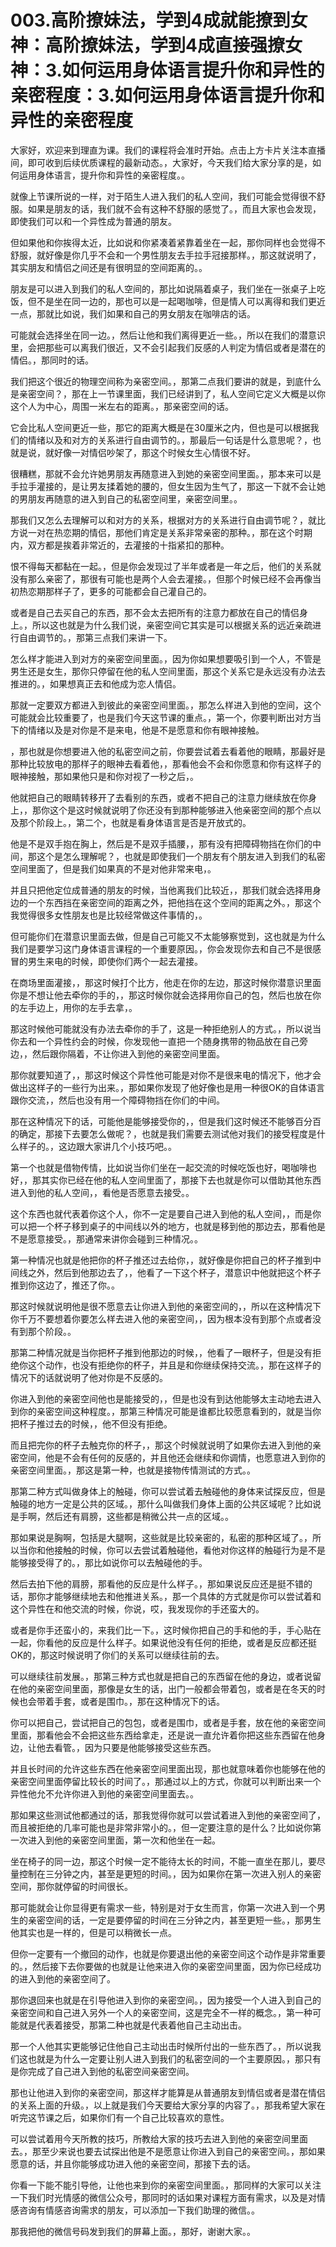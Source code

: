 # 003.高阶撩妹法，学到4成就能撩到女神：高阶撩妹法，学到4成直接强撩女神：3.如何运用身体语言提升你和异性的亲密程度：3.如何运用身体语言提升你和异性的亲密程度

大家好，欢迎来到理直为课。我们的课程将会准时开始。点击上方卡片关注本直播间，即可收到后续优质课程的最新动态。，大家好，今天我们给大家分享的是，如何运用身体语言，提升你和异性的亲密程度。。

就像上节课所说的一样，对于陌生人进入我们的私人空间，我们可能会觉得很不舒服。如果是朋友的话，我们就不会有这种不舒服的感觉了。，而且大家也会发现，即使我们可以和一个异性成为普通的朋友。

但如果他和你挨得太近，比如说和你紧凑着紧靠着坐在一起，那你同样也会觉得不舒服，就好像是你几乎不会和一个男性朋友去手拉手冠接那样。，那这就说明了，其实朋友和情侣之间还是有很明显的空间距离的。。

朋友是可以进入到我们的私人空间的，那比如说隔着桌子，我们坐在一张桌子上吃饭，但不是坐在同一边的，那也可以是一起喝咖啡，但是情人可以离得和我们更近一点，那就比如说，我们如果和自己的男女朋友在咖啡店的话。

可能就会选择坐在同一边。，然后让他和我们离得更近一些。，所以在我们的潜意识里，会把那些可以离我们很近，又不会引起我们反感的人判定为情侣或者是潜在的情侣。，那同时的话。

我们把这个很近的物理空间称为亲密空间。，那第二点我们要讲的就是，到底什么是亲密空间？，那在上一节课里面，我们已经讲到了，私人空间它定义大概是以你这个人为中心，周围一米左右的距离。，那亲密空间的话。

它会比私人空间更近一些，那它的距离大概是在30厘米之内，但也是可以根据我们的情绪以及和对方的关系进行自由调节的。，那最后一句话是什么意思呢？，也就是说，就好像一对情侣吵架了，那这个时候女生心情很不好。

很糟糕，那就不会允许她男朋友再随意进入到她的亲密空间里面。，那本来可以是手拉手灌接的，是让男友揉着她的腰的，但女生因为生气了，那这一下就不会让她的男朋友再随意的进入到自己的私密空间里，亲密空间里。。

那我们又怎么去理解可以和对方的关系，根据对方的关系进行自由调节呢？，就比方说一对在热恋期的情侣，那他们肯定是关系非常亲密的那种。，那在这个时期内，双方都是挨着非常近的，去灌接的十指紧扣的那种。

恨不得每天都黏在一起。，但是你会发现过了半年或者是一年之后，他们的关系就没有那么亲密了，那很有可能也是两个人会去灌接。，但那个时候已经不会再像当初热恋期那样子了，更多的可能都会自己灌自己的。

或者是自己去买自己的东西，那不会太去把所有的注意力都放在自己的情侣身上。，所以这也就是为什么我们说，亲密空间它其实是可以根据关系的远近亲疏进行自由调节的。，那第三点我们来讲一下。

怎么样才能进入到对方的亲密空间里面。，因为你如果想要吸引到一个人，不管是男生还是女生，那你只停留在他的私人空间里面，那这个关系它是永远没有办法去推进的。，如果想真正去和他成为恋人情侣。

那就一定要双方都进入到彼此的亲密空间里面。，那怎么样进入到他的空间，这个可能就会比较重要了，也是我们今天这节课的重点。，第一个，你要判断出对方当下的情绪以及是对你是不是来电，他是不是愿意和你有眼神接触。

，那也就是你想要进入他的私密空间之前，你要尝试着去看着他的眼睛，那最好是那种比较放电的那样子的眼神去看着他，，那看他会不会和你愿意和你有这样子的眼神接触，那如果他只是和你对视了一秒之后，。

他就把自己的眼睛转移开了去看别的东西，或者不把自己的注意力继续放在你身上，，那你这个是这时候就说明了你还没有到那种能够进入他亲密空间的那个点以及那个阶段上。，第二个，也就是看身体语言是否是开放式的。

他是不是双手抱在胸上，然后是不是双手插腰，，那有没有把障碍物挡在你们的中间，那这个是怎么理解呢？，也就是即使我们一个朋友有个朋友进入到我们的私密空间里面了，但是我们如果真的不是对他非常来电，。

并且只把他定位成普通的朋友的时候，当他离我们比较近，，那我们就会选择用身边的一个东西挡在亲密空间的距离之外，把他挡在这个空间的距离之外。，那这个我觉得很多女性朋友也是比较经常做这件事情的，。

但可能你们在潜意识里面去做，但是自己可能又不太能够察觉到，这也就是为什么我们是要学习这门身体语言课程的一个重要原因。，你会发现你去和自己不是很感冒的男生来电的时候，即使你们两个一起去灌接。

在商场里面灌接，，那这时候打个比方，他走在你的左边，那这时候你潜意识里面你是不想让他去牵你的手的，，那这时候你就会选择用你自己的包，然后也放在你的左手边上，用你的左手去拿，。

那这时候他可能就没有办法去牵你的手了，这是一种拒绝别人的方式。，所以说当你去和一个异性约会的时候，你发现他一直把一个随身携带的物品放在自己旁边，，然后跟你隔着，不让你进入到他的亲密空间里面。

那你就要知道了，，那这时候这个异性他可能是对你不是很来电的情况下，他才会做出这样子的一些行为出来。，那如果你发现了他好像也是用一种很OK的自体语言跟你交流，，然后也没有用一个障碍物挡在你们的中间。

那在这种情况下的话，可能他是能够接受你的，，但是我们这时候还不能够百分百的确定，那接下去要怎么做呢？，也就是我们需要去测试他对我们的接受程度是什么样子的。，这边跟大家讲几个小技巧吧。。

第一个也就是借物传情，比如说当你们坐在一起交流的时候吃饭也好，喝咖啡也好，，那其实你已经在他的私人空间里面了，那接下去也就是你可以借助其他东西进入到他的私人空间，，看他是否愿意去接受。。

这个东西也就代表着你这个人，你不一定是要自己进入到他的私人空间，，而是你可以把一个杯子移到桌子的中间线以外的地方，也就是移到他的那边去，那看他是不是愿意接受。，那通常来讲你会碰到三种情况。。

第一种情况也就是他把你的杯子推还过去给你，，就好像是你把自己的杯子推到中间线之外，然后到他那边去了，，他看了一下这个杯子，潜意识中他就把这个杯子推到你这边了，推还了你。。

那这时候就说明他是很不愿意去让你进入到他的亲密空间的，，所以在这种情况下你千万不要想着你要怎么样去进入他的亲密空间，，因为根本没有到那个点或者没有到那个阶段。。

那第二种情况就是当你把杯子推到他那边的时候，，他看了一眼杯子，但是没有拒绝你这个动作，也没有拒绝你的杯子，并且是和你继续保持交流。，那在这样子的情况下的话就说明了他对你是不反感的。

你进入到他的亲密空间他也是能接受的，，但是也没有到达他能够太主动地去进入到你的亲密空间这种程度。，那第三种情况可能是谁都比较愿意看到的，就是当你把杯子推过去的时候，，他不但没有拒绝。

而且把完你的杯子去触克你的杯子，，那这个时候就说明了如果你去进入到他的亲密空间，他是不会有任何的反感的，并且他还会继续和你调情，也愿意进入到你的亲密空间里面。，那这是第一种，也就是接物传情测试的方式。。

那第二种方式叫做身体上的触碰，你可以尝试着去触碰他的身体来试探反应，但是触碰的地方一定是公共的区域。，那什么叫做我们身体上面的公共区域呢？比如说是手啊，然后还有肩膀，这些都是稍微公共一点的区域。。

那如果说是胸啊，包括是大腿啊，这些就是比较亲密的，私密的那种区域了。，所以当你和他接触的时候，你可以去尝试着触碰他，看他对你这样的触碰行为是不是能够接受得了的。，那比如说你可以去触碰他的手。

然后去拍下他的肩膀，那看他的反应是什么样子。，那如果说反应还是挺不错的话，那你才能够继续地去和他推进关系。，那一个具体的方式就是你可以尝试着和这个异性在和他交流的时候，你说，哎，我发现你的手还蛮大的。

或者是你手还蛮小的，来我们比一下。，这时候你把自己的手和他的手，手心贴在一起，你看他的反应是什么样子。如果说他没有任何的拒绝，或者是反应都还挺OK的，那这时候说明了你们的关系可以继续往前的去。

可以继续往前发展。，那第三种方式也就是把自己的东西留在他的身边，或者说留在他的亲密空间里面，那像是女生的话，出门一般都会带着包，或者是在冬天的时候也会带着手套，或者是围巾。，那在这种情况下的话。

你可以把自己，尝试把自己的包包，或者是围巾，或者是手套，放在他的亲密空间里面，那看他会不会把这些东西给拿走，还是说一直允许着你把这些东西留在他身边，让他去看管。，因为只要是他能够接受这些东西。

并且长时间的允许这些东西在他亲密空间里面出现，那也就意味着你也能够在他的亲密空间里面停留比较长的时间了。，那通过以上的方式，你就可以判断出来一个异性他允不允许你进入到他的亲密空间里面去。。

那如果这些测试他都通过的话，那我觉得你就可以尝试着进入到他的亲密空间了，而且被拒绝的几率可能也是非常非常小的。，但一定要注意的是什么？比如说你第一次进入到他的亲密空间里面，第一次和他坐在一起。

坐在椅子的同一边，那这个时候一定不能待太长的时间，不能一直坐在那儿，要尽量控制在三分钟之内，甚至是更短的时间。，因为如果你在第一次进入别人的亲密空间，那你就停留的时间很长。

那可能就会让你显得更有需求一些，特别是对于女生而言，你第一次进入到一个男生的亲密空间的话，一定是要停留的时间在三分钟之内，甚至更短一些。，那男生他其实也是一样的，但是可以稍微长一点。

但你一定要有一个撤回的动作，也就是你要退出他的亲密空间这个动作是非常重要的。，然后接下去你要做的也就是让他来进入你的亲密空间里面，因为你已经成功的进入到他的亲密空间了。

那你退回来也就是在引导他进入到你的亲密空间。，因为接受一个人进入到自己的亲密空间和自己进入另外一个人的亲密空间，这是完全不一样的概念。，第一种可能就是代表着接受，那第二种也就是代表着他自己主动出击。

那一个人他其实更能够记住他自己主动出击时候所付出的一些东西了。，所以说我们这也就是为什么一定要让别人进入到我们的私密空间的一个主要原因。，那只有是你完成了自己进入到他的私密空间亲密空间。

那也让他进入到你的亲密空间，那这样才能算是从普通朋友到情侣或者是潜在情侣的关系上面的升级。，以上就是我们今天要给大家分享的内容了。，那我希望大家在听完这节课之后，如果你们有一个自己比较喜欢的意性。

可以尝试着用今天所教的技巧，所教给大家的技巧去进入到他的亲密空间里面去。，那至少来说也要去试探出他是不是愿意让你进入到自己的亲密空间。，那如果愿意的话，并且你能够成功进入他的亲密空间，那接下去的话。

你看一下能不能引导他，让他也来到你的亲密空间里面。，那同样的大家可以关注一下我们时光情感的微信公众号，那同时的话如果对课程方面有需求，以及是对情感咨询有情感咨询需求的朋友，可以添加一下我们助理的微信。。

那我把他的微信号码发到我们的屏幕上面。，那好，谢谢大家。。